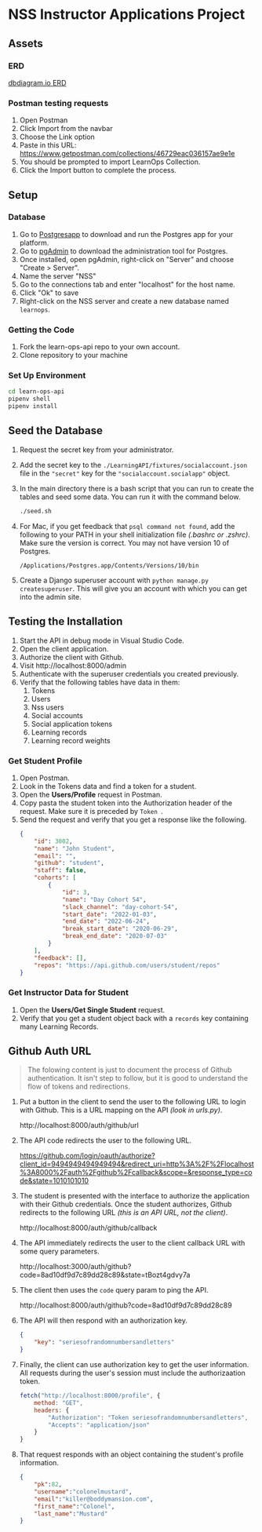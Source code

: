 # NSS Instructor Applications Project

## Assets

### ERD

[dbdiagram.io ERD](https://dbdiagram.io/d/6005cc1080d742080a36d6d8)


### Postman testing requests

1. Open Postman
1. Click Import from the navbar
1. Choose the Link option
1. Paste in this URL: https://www.getpostman.com/collections/46729eac036157ae9e1e
1. You should be prompted to import LearnOps Collection.
1. Click the Import button to complete the process.

## Setup

### Database

1. Go to [Postgresapp](https://postgresapp.com/) to download and run the Postgres app for your platform.
2. Go to [pgAdmin](https://www.pgadmin.org/download/) to download the administration tool for Postgres.
3. Once installed, open pgAdmin, right-click on "Server" and choose "Create > Server".
4. Name the server "NSS"
5. Go to the connections tab and enter "localhost" for the host name.
6. Click "Ok" to save
7. Right-click on the NSS server and create a new database named `learnops`.

### Getting the Code

1. Fork the learn-ops-api repo to your own account.
1. Clone repository to your machine

### Set Up Environment

```sh
cd learn-ops-api
pipenv shell
pipenv install
```

## Seed the Database

1. Request the secret key from your administrator.

1. Add the secret key to the `./LearningAPI/fixtures/socialaccount.json` file in the `"secret"` key for the `"socialaccount.socialapp"` object.

1. In the main directory there is a bash script that you can run to create the tables and seed some data. You can run it with the command below.

    ```sh
    ./seed.sh
    ```

1. For Mac, if you get feedback that `psql command not found`, add the following to your PATH in your shell initialization file _(.bashrc or .zshrc)_. Make sure the version is correct. You may not have version 10 of Postgres.
    ```
    /Applications/Postgres.app/Contents/Versions/10/bin
    ```

2. Create a Django superuser account with `python manage.py createsuperuser`. This will give you an account with which you can get into the admin site.

## Testing the Installation

1. Start the API in debug mode in Visual Studio Code.
1. Open the client application.
1. Authorize the client with Github.
1. Visit http://localhost:8000/admin
1. Authenticate with the superuser credentials you created previously.
1. Verify that the following tables have data in them:
    1. Tokens
    1. Users
    1. Nss users
    1. Social accounts
    1. Social application tokens
    1. Learning records
    1. Learning record weights

### Get Student Profile

1. Open Postman.
1. Look in the Tokens data and find a token for a student.
1. Open the **Users/Profile** request in Postman.
1. Copy pasta the student token into the Authorization header of the request. Make sure it is preceded by `Token `.
1. Send the request and verify that you get a response like the following.
    ```json
    {
        "id": 3002,
        "name": "John Student",
        "email": "",
        "github": "student",
        "staff": false,
        "cohorts": [
            {
                "id": 3,
                "name": "Day Cohort 54",
                "slack_channel": "day-cohort-54",
                "start_date": "2022-01-03",
                "end_date": "2022-06-24",
                "break_start_date": "2020-06-29",
                "break_end_date": "2020-07-03"
            }
        ],
        "feedback": [],
        "repos": "https://api.github.com/users/student/repos"
    }
    ```

### Get Instructor Data for Student

1. Open the **Users/Get Single Student** request.
1. Verify that you get a student object back with a `records` key containing many Learning Records.

## Github Auth URL

> The folowing content is just to document the process of Github authentication. It isn't step to follow, but it is good to understand the flow of tokens and redirections.

1. Put a button in the client to send the user to the following URL to login with Github. This is a URL mapping on the API _(look in urls.py)_.

    http://localhost:8000/auth/github/url

1. The API code redirects the user to the following URL.

    https://github.com/login/oauth/authorize?client_id=9494949494949494&redirect_uri=http%3A%2F%2Flocalhost%3A8000%2Fauth%2Fgithub%2Fcallback&scope=&response_type=code&state=1010101010

1. The student is presented with the interface to authorize the application with their Github credentials. Once the student authorizes, Github redirects to the following URL _(this is an API URL, not the client)_.

    http://localhost:8000/auth/github/callback

1. The API immediately redirects the user to the client callback URL with some query parameters.

    http://localhost:3000/auth/github?code=8ad10df9d7c89dd28c89&state=tBozt4gdvy7a

1. The client then uses the `code` query param to ping the API.

    http://localhost:8000/auth/github?code=8ad10df9d7c89dd28c89

1. The API will then respond with an authorization key.

    ```json
    {
        "key": "seriesofrandomnumbersandletters"
    }
    ```

1. Finally, the client can use authorization key to get the user information. All requests during the user's session must include the authorizaation token.

    ```js
    fetch("http://localhost:8000/profile", {
        method: "GET",
        headers: {
            "Authorization": "Token seriesofrandomnumbersandletters",
            "Accepts": "application/json"
        }
    }
    ```

1. That request responds with an object containing the student's profile information.

    ```json
    {
        "pk":82,
        "username":"colonelmustard",
        "email":"killer@boddymansion.com",
        "first_name":"Colonel",
        "last_name":"Mustard"
    }
    ```
